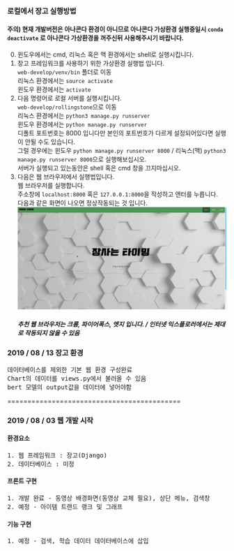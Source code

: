 ### 로컬에서 장고 실행방법

#### 주의) 현재 개발버전은 아나콘다 환경이 아니므로 아나콘다 가상환경 실행중일시 `conda deactivate` 로 아나콘다 가상환경을 꺼주신뒤 사용해주시기 바랍니다.

0. 윈도우에서는 cmd, 리눅스 혹은 맥 환경에서는 shell로 실행시킵니다.
1. 장고 프레임워크를 사용하기 위한 가상환경 실행법 입니다.  
   `web-develop/venv/bin` 폴더로 이동  
   리눅스 환경에서는 `source activate`  
   윈도우 환경에서는 `activate`
3. 다음 명령어로 로컬 서버를 실행시킵니다.  
   `web-develop/rollingstone`으로 이동  
   리눅스 환경에서는 `python3 manage.py runserver`  
   윈도우 환경에서는 `python manage.py runserver`  
   디폴트 포트번호는 8000 입니다만 본인의 포트번호가 다르게 설정되어있다면 실행이 안될 수도 있습니다.  
   그럴 경우에는 윈도우 `python manage.py runserver 8000` / 리눅스(맥) `python3 manage.py runserver 8000`으로 실행해보십시오.  
   서버가 실행되고 있는동안은 shell 혹은 cmd 창을 끄지마십시오.
4. 다음은 웹 브라우저에서 실행법입니다.  
   웹 브라우저를 실행합니다.  
   주소창에 `localhost:8000` 혹은 `127.0.0.1:8000`을 작성하고 엔터를 누릅니다.  
   다음과 같은 화면이 나오면 정상작동되는 것 입니다.  
   ![장사는타이밍](./장사는타이밍.png)  
   ##### 추천 웹 브라우저는 크롬, 파이어폭스, 엣지 입니다. / 인터넷 익스플로러에서는 제대로 작동되지 않을 수 있음
   


### 2019 / 08 / 13 장고 환경

<pre>
데이터베이스를 제외한 기본 웹 환경 구성완료  
Chart의 데이터를 views.py에서 불러올 수 있음  
bert 모델의 output값을 데이터에 넣어야함
</pre>

===========================================

### 2019 / 08 / 03 웹 개발 시작

#### 환경요소
<pre>
1. 웹 프레임워크 : 장고(Django)  
2. 데이터베이스 : 미정
</pre>
#### 프론트 구현
<pre>
1. 개발 완료 - 동영상 배경화면(동영상 교체 필요), 상단 메뉴, 검색창  
2. 예정 - 아이템 트랜드 랭크 및 그래프
</pre>
#### 기능 구현
<pre>
1. 예정 - 검색, 학습 데이터 데이터베이스에 삽입
</pre>
